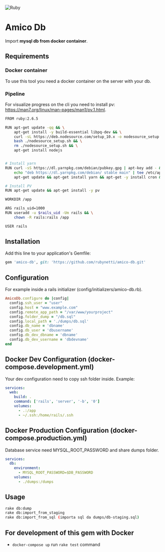![Ruby](https://github.com/rubynetti/amico-db/workflows/Ruby/badge.svg)

# Amico Db

Import **mysql db from docker container**.

## Requirements

### Docker container
To use this tool you need a docker container on the server with your db.

### Pipeline
For visualize progress on the cli you need to install pv: https://man7.org/linux/man-pages/man1/pv.1.html.

```bash
FROM ruby:2.6.5

RUN apt-get update -qq && \
    apt-get install -y build-essential libpq-dev && \
    curl -sL https://deb.nodesource.com/setup_10.x -o nodesource_setup.sh && \
    bash ./nodesource_setup.sh && \
    rm ./nodesource_setup.sh && \
    apt-get install nodejs


# Install yarn
RUN curl -sS https://dl.yarnpkg.com/debian/pubkey.gpg | apt-key add - && \
    echo "deb https://dl.yarnpkg.com/debian/ stable main" | tee /etc/apt/sources.list.d/yarn.list && \
    apt-get update && apt-get install yarn && apt-get -y install cron && apt-get -y install vim

# Install PV
RUN apt-get update && apt-get install -y pv

WORKDIR /app

ARG rails_uid=1000
RUN useradd -u $rails_uid -Um rails && \
    chown -R rails:rails /app

USER rails

```

## Installation

Add this line to your application's Gemfile:

```ruby
gem 'amico-db', git: 'https://github.com/rubynetti/amico-db.git'
```

## Configuration

For example inside a rails initializer (config/initializers/amico-db.rb).

```ruby
AmicoDb.configure do |config|
  config.ssh_user = "user"
  config.host = "www.example.com"
  config.remote_app_path = "/var/www/yourproject"
  config.folder_dump = "/db.sql"
  config.local_path = './dumps/db.sql'
  config.db_name = 'dbname'
  config.db_user = 'dbusername'
  config.db_dev_dbname = 'dbname'
  config.db_dev_username = 'dbdevname'
end
```

## Docker Dev Configuration (docker-compose.development.yml)

Your dev configuration need to copy ssh folder inside.
Example:

```yaml
services:
  web:
    build: .
    command: ['rails', 'server', '-b', '0']
    volumes:
      - .:/app
      - ~/.ssh:/home/rails/.ssh
```

## Docker Production Configuration (docker-compose.production.yml)

Database service need MYSQL_ROOT_PASSWORD and share dumps folder.

```yaml
services:
  db:
    environment:
      - MYSQL_ROOT_PASSWORD=$DB_PASSWORD
    volumes:
      - ./dumps:/dumps
```

## Usage

```bash
rake db:dump
rake db:import_from_staging
rake db:import_from_sql (importa sql da dumps/db-staging.sql)
```

## For development of this gem with Docker

- `docker-compose up` run `rake test` command
